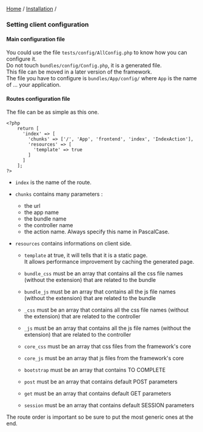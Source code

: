 [Home](../../README.md) / [Installation](../mainConfiguration.md) /

### Setting client configuration

#### Main configuration file

You could use the file `tests/config/AllConfig.php` to know how you can configure it.<br>
Do not touch `bundles/config/Config.php`, it is a generated file.<br>
This file can be moved in a later version of the framework.<br>
The file you have to configure is `bundles/App/config/` where `App` is the name of ... your application.

#### Routes configuration file

The file can be as simple as this one. 

    <?php
        return [
          'index' => [
            'chunks' => ['/', 'App', 'frontend', 'index', 'IndexAction'],
            'resources' => [
              'template' => true
            ]
          ]
        ];
    ?>
    
* `index` is the name of the route.

* `chunks` contains many parameters :

  * the url
  * the app name
  * the bundle name
  * the controller name
  * the action name. Always specify this name in PascalCase.
  
* `resources` contains informations on client side.

  * `template` at true, it will tells that it is a static page.<br>
  It allows performance improvement by caching the generated page.
  
  * `bundle_css` must be an array that contains all the css file names (without the extension) that are related to the bundle
  
  * `bundle_js` must be an array that contains all the js file names (without the extension) that are related to the bundle

  * `_css` must be an array that contains all the css file names (without the extension) that are related to the controller
  
  * `_js` must be an array that contains all the js file names (without the extension) that are related to the controller
  
  * `core_css` must be an array that css files from the framework's core
  
  * `core_js` must be an array that js files from the framework's core
  
  * `bootstrap` must be an array that contains TO COMPLETE
  
  * `post` must be an array that contains default POST parameters
  
  * `get` must be an array that contains default GET parameters
  
  * `session` must be an array that contains default SESSION parameters
  
The route order is important so be sure to put the most generic ones at the end.